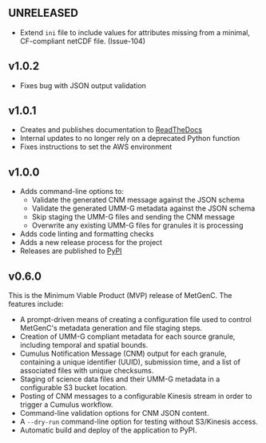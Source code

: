 ## UNRELEASED

* Extend `ini` file to include values for attributes missing from a minimal,
  CF-compliant netCDF file. (Issue-104)

## v1.0.2

* Fixes bug with JSON output validation

## v1.0.1

* Creates and publishes documentation to
  [ReadTheDocs](https://granule-metgen.readthedocs.io/en/latest/)
* Internal updates to no longer rely on a deprecated Python function
* Fixes instructions to set the AWS environment

## v1.0.0

* Adds command-line options to:
  * Validate the generated CNM message against the JSON schema
  * Validate the generated UMM-G metadata against the JSON schema
  * Skip staging the UMM-G files and sending the CNM message
  * Overwrite any existing UMM-G files for granules it is processing
* Adds code linting and formatting checks
* Adds a new release process for the project
* Releases are published to [PyPI](https://pypi.org/project/nsidc-metgenc/)

## v0.6.0

This is the Minimum Viable Product (MVP) release of MetGenC. The
features include:

  * A prompt-driven means of creating a configuration file used to control
    MetGenC's metadata generation and file staging steps.
  * Creation of UMM-G compliant metadata for each source granule,
    including temporal and spatial bounds.
  * Cumulus Notification Message (CNM) output for each granule,
    containing a unique identifier (UUID), submission time, and a list
    of associated files with unique checksums.
  * Staging of science data files and their UMM-G metadata in
    a configurable S3 bucket location.
  * Posting of CNM messages to a configurable Kinesis stream in
    order to trigger a Cumulus workflow.
  * Command-line validation options for CNM JSON content.
  * A `--dry-run` command-line option for testing without S3/Kinesis access.
  * Automatic build and deploy of the application to PyPI.
